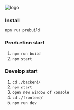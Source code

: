 ![logo](https://user-images.githubusercontent.com/85594945/218568351-a63589ff-71bc-47f5-a059-689a1ea81cf6.png)

### Install 
`npm run prebuild`

### Production start
1. `npm run build`
2. `npm start`

### Develop start
1. `cd ./backend/`
2. `npm start`
3. `open new window of console`
4. `cd ./frontend/`
5. `npm run dev`
